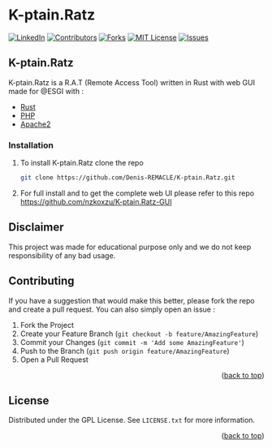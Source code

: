 # K-ptain.Ratz
<div id="top"></div>
<!--
*** Thanks for checking out the Best-README-Template. If you have a suggestion
*** that would make this better, please fork the repo and create a pull request
*** or simply open an issue with the tag "enhancement".
*** Don't forget to give the project a star!
*** Thanks again! Now go create something AMAZING! :D
-->



<!-- PROJECT SHIELDS -->
<!--
*** I'm using markdown "reference style" links for readability.
*** Reference links are enclosed in brackets [ ] instead of parentheses ( ).
*** See the bottom of this document for the declaration of the reference variables
*** for contributors-url, forks-url, etc. This is an optional, concise syntax you may use.
*** https://www.markdownguide.org/basic-syntax/#reference-style-links
-->
[![LinkedIn][linkedin-shield]][linkedin-url]
[![Contributors][contributors-shield]][contributors-url]
[![Forks][forks-shield]][forks-url]
[![MIT License][license-shield]][license-url]
[![Issues][issues-shield]][issues-url]


<!-- ABOUT THE PROJECT -->
## K-ptain.Ratz


K-ptain.Ratz is a R.A.T (Remote Access Tool) written in Rust with web GUI made for @ESGI with :

* [Rust](https://www.rust-lang.org/fr)
* [PHP](https://www.php.net/)
* [Apache2](https://httpd.apache.org/)



### Installation

1. To install K-ptain.Ratz clone the repo
   ```sh
   git clone https://github.com/Denis-REMACLE/K-ptain.Ratz.git
   ```
2. For full install and to get the complete web UI please refer to this repo https://github.com/nzkoxzu/K-ptain.Ratz-GUI

## Disclaimer

This project was made for educational purpose only and we do not keep responsibility of any bad usage.


## Contributing

If you have a suggestion that would make this better, please fork the repo and create a pull request. You can also simply open an issue :

1. Fork the Project
2. Create your Feature Branch (`git checkout -b feature/AmazingFeature`)
3. Commit your Changes (`git commit -m 'Add some AmazingFeature'`)
4. Push to the Branch (`git push origin feature/AmazingFeature`)
5. Open a Pull Request

<p align="right">(<a href="#top">back to top</a>)</p>

<!-- LICENSE -->
## License

Distributed under the GPL License. See `LICENSE.txt` for more information.

<p align="right">(<a href="#top">back to top</a>)</p>


<!-- MARKDOWN LINKS & IMAGES -->
<!-- https://www.markdownguide.org/basic-syntax/#reference-style-links -->
[contributors-shield]: https://img.shields.io/github/contributors/Denis-REMACLE/K-ptain.Ratz.svg?style=for-the-badge&logo=appveyor&color=success
[contributors-url]: https://github.com/Denis-REMACLE/K-ptain.Ratz/graphs/contributors
[forks-shield]: https://img.shields.io/github/forks/Denis-REMACLE/K-ptain.Ratz.svg?style=for-the-badge&logo=appveyor&color=yellow
[forks-url]: https://github.com/Denis-REMACLE/K-ptain.Ratz/network/members
[license-shield]: https://img.shields.io/github/license/Denis-REMACLE/K-ptain.Ratz.svg?style=for-the-badge&logo=appveyor&color=orange
[license-url]: https://raw.githubusercontent.com/Denis-REMACLE/K-ptain.Ratz/main/LICENSE
[issues-shield]: https://img.shields.io/github/issues/Denis-REMACLE/K-ptain.Ratz.svg?style=for-the-badge&logo=appveyor&color=red
[issues-url]: https://github.com/Denis-REMACLE/K-ptain.Ratz/issues
[linkedin-shield]: https://img.shields.io/badge/-LinkedIn-black.svg?style=for-the-badge&logo=linkedin&color=informational
[linkedin-url]: https://linkedin.com/in/linkedin_username

